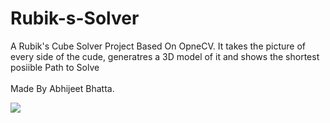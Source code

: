 # Rubik-s-Solver
A Rubik's Cube Solver Project Based On OpneCV. It takes the picture of every side of the cude, generatres a 3D model of it and shows the shortest posiible Path to Solve <br><br>
Made By Abhijeet Bhatta.

<img src="rubik's-project.jpg">
